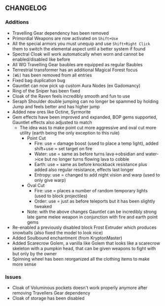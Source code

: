## CHANGELOG

### Additions

- Travelling Gear dependency has been removed
- Primordial Weapons are now activated on `Shift+Use`
- All the special armors you must unequip and use `Shift+Right Click` them to switch the elemental aspect until a better system if found
- Spectral Cloak will work automatically when worn and cannot be enabled/disabled like before
- All WG Travelling Gear baubles are equipped as regular Baubles
- Terrestrial transformer has an additional Magical Forest focus
- `[WG]` has been removed from all entries
- Fixed bag duplication bug
- Gauntlet can now pick up custom Aura Nodes (ex Gadomancy)
- Ring of the Sniper has been fixed
- Cloak of the Raven feels incredibly smooth and fun to use
- Seraph Shoulder double jumping can no longer be spammed by holding Jump and feels better and has higher jump
- Added new ores like Octine, Syrmorite
- Gem effects have been improved and expanded, BOP gems supported, Gauntlet effects also adjusted to match
  - The idea was to make point cut more aggressive and oval cut more utility (earth being the only exception to this rule)
      - Point Cut
          - Fire: use = damage boost (used to place a temp light), added shift+use = set target on fire
          - Water: use = same as before turns lava->obsidian and water->ice but no longer turns flowing lava to cobble
          - Earth: use = same as before knockback resistance plus added also regular resistance, effects last longer
          - Entropy: use = changed to add night vision and warp (used to only give warp)
      - Oval Cut
          - Fire: use = places a number of random temporary lights (used to block projectiles)
          - Order: use = just as before teleports but it has been slightly tweaked
      - Note: with the above changes Gauntlet can be incredibly strong late game melee weapon in conjunction with fire and earth point gems
- Re-enabled a previously disabled block Frost Extruder which produces snowballs (also fixed the model to look nice)
- Added Soulbound enchantment (from KryptonMaster)
- Added Scarecrow Golem, a vanilla like Golem that looks like a scarecrow skeleton with a pumpkin head, that can be given weapons to fight with but only by the owner
- Spinning wheel has been reorganized all the clothing items to make more sense

### Issues
- Cloak of Voluminous pockets doesn't work properly anymore after removing Travellers Gear dependency
- Cloak of storage has been disabled
